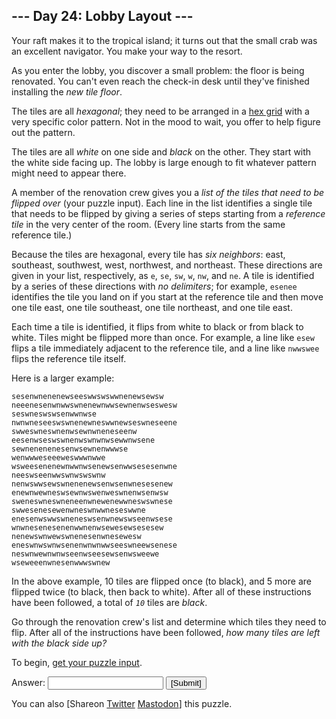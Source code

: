 <main>
  <article class="day-desc">
    <h2>--- Day 24: Lobby Layout ---</h2>
    <p>Your raft makes it to the tropical island; it turns out that the small crab was an excellent navigator. You make
      your way to the resort.</p>
    <p>As you enter the lobby, you discover a small problem: the floor is being renovated. You can't even reach the
      check-in desk until they've finished installing the <em>new tile floor</em>.</p>
    <p>The tiles are all <em>hexagonal</em>; they need to be arranged in a <a
        href="https://en.wikipedia.org/wiki/Hexagonal_tiling">hex grid</a> with a very specific color pattern. Not in
      the mood to wait, you offer to help figure out the pattern.</p>
    <p>The tiles are all <em>white</em> on one side and <em>black</em> on the other. They start with the white side
      facing up. The lobby is large enough to fit whatever pattern might need to appear there.</p>
    <p>A member of the renovation crew gives you a <em>list of the tiles that need to be flipped over</em> (your puzzle
      input). Each line in the list identifies a single tile that needs to be flipped by giving a series of steps
      starting from a <em>reference tile</em> in the very center of the room. (Every line starts from the same reference
      tile.)</p>
    <p>Because the tiles are hexagonal, every tile has <em>six neighbors</em>: east, southeast, southwest, west,
      northwest, and northeast. These directions are given in your list, respectively, as <code>e</code>,
      <code>se</code>, <code>sw</code>, <code>w</code>, <code>nw</code>, and <code>ne</code>. A tile is identified by a
      series of these directions with <em>no delimiters</em>; for example, <code>esenee</code> identifies the tile you
      land on if you start at the reference tile and then move one tile east, one tile southeast, one tile northeast,
      and one tile east.</p>
    <p>Each time a tile is identified, it flips from white to black or from black to white. Tiles might be flipped more
      than once. For example, a line like <code>esew</code> flips a tile immediately adjacent to the reference tile, and
      a line like <code>nwwswee</code> flips the reference tile itself.</p>
    <p>Here is a larger example:</p>
    <pre><code>sesenwnenenewseeswwswswwnenewsewsw
neeenesenwnwwswnenewnwwsewnenwseswesw
seswneswswsenwwnwse
nwnwneseeswswnenewneswwnewseswneseene
swweswneswnenwsewnwneneseenw
eesenwseswswnenwswnwnwsewwnwsene
sewnenenenesenwsewnenwwwse
wenwwweseeeweswwwnwwe
wsweesenenewnwwnwsenewsenwwsesesenwne
neeswseenwwswnwswswnw
nenwswwsewswnenenewsenwsenwnesesenew
enewnwewneswsewnwswenweswnenwsenwsw
sweneswneswneneenwnewenewwneswswnese
swwesenesewenwneswnwwneseswwne
enesenwswwswneneswsenwnewswseenwsese
wnwnesenesenenwwnenwsewesewsesesew
nenewswnwewswnenesenwnesewesw
eneswnwswnwsenenwnwnwwseeswneewsenese
neswnwewnwnwseenwseesewsenwsweewe
wseweeenwnesenwwwswnew
</code></pre>
    <p>In the above example, 10 tiles are flipped once (to black), and 5 more are flipped twice (to black, then back to
      white). After all of these instructions have been followed, a total of <em><code>10</code></em> tiles are
      <em>black</em>.</p>
    <p>Go through the renovation crew's list and determine which tiles they need to flip. After all of the instructions
      have been followed, <em>how many tiles are left with the black side up?</em></p>
  </article>
  <p>To begin, <a href="24/input" target="_blank">get your puzzle input</a>.</p>
  <form method="post" action="24/answer"><input type="hidden" name="level" value="1" />
    <p>Answer: <input type="text" name="answer" autocomplete="off" /> <input type="submit" value="[Submit]" /></p>
  </form>
  <p>You can also <span class="share">[Share<span class="share-content">on
        <a href="https://twitter.com/intent/tweet?text=%22Lobby+Layout%22+%2D+Day+24+%2D+Advent+of+Code+2020&amp;url=https%3A%2F%2Fadventofcode%2Ecom%2F2020%2Fday%2F24&amp;related=ericwastl&amp;hashtags=AdventOfCode"
          target="_blank">Twitter</a>
        <a href="javascript:void(0);"
          onclick="var mastodon_instance=prompt('Mastodon Instance / Server Name?'); if(typeof mastodon_instance==='string' && mastodon_instance.length){this.href='https://'+mastodon_instance+'/share?text=%22Lobby+Layout%22+%2D+Day+24+%2D+Advent+of+Code+2020+%23AdventOfCode+https%3A%2F%2Fadventofcode%2Ecom%2F2020%2Fday%2F24'}else{return false;}"
          target="_blank">Mastodon</a></span>]</span> this puzzle.</p>
</main>